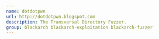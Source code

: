 ```yaml
---
name: dotdotpwn
url: http://dotdotpwn.blogspot.com
description: The Transversal Directory Fuzzer.
group: blackarch blackarch-exploitation blackarch-fuzzer
---
```

